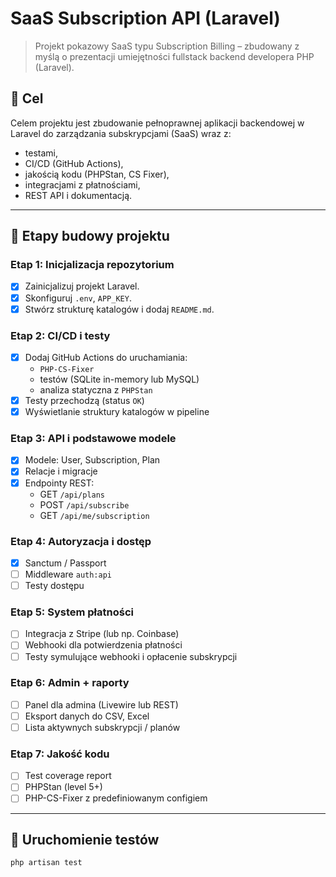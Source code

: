 # SaaS Subscription API (Laravel)

> Projekt pokazowy SaaS typu Subscription Billing – zbudowany z myślą o prezentacji umiejętności fullstack backend developera PHP (Laravel). 

## 🎯 Cel

Celem projektu jest zbudowanie pełnoprawnej aplikacji backendowej w Laravel do zarządzania subskrypcjami (SaaS) wraz z:
- testami,
- CI/CD (GitHub Actions),
- jakością kodu (PHPStan, CS Fixer),
- integracjami z płatnościami,
- REST API i dokumentacją.

---

## 🚧 Etapy budowy projektu

### Etap 1: Inicjalizacja repozytorium
- [x] Zainicjalizuj projekt Laravel.
- [x] Skonfiguruj `.env`, `APP_KEY`.
- [x] Stwórz strukturę katalogów i dodaj `README.md`.

### Etap 2: CI/CD i testy
- [x] Dodaj GitHub Actions do uruchamiania:
  - `PHP-CS-Fixer`
  - testów (SQLite in-memory lub MySQL)
  - analiza statyczna z `PHPStan`
- [x] Testy przechodzą (status `OK`)
- [x] Wyświetlanie struktury katalogów w pipeline

### Etap 3: API i podstawowe modele
- [x] Modele: User, Subscription, Plan
- [x] Relacje i migracje
- [x] Endpointy REST:
  - GET `/api/plans`
  - POST `/api/subscribe`
  - GET `/api/me/subscription`

### Etap 4: Autoryzacja i dostęp
- [x] Sanctum / Passport
- [ ] Middleware `auth:api`
- [ ] Testy dostępu

### Etap 5: System płatności
- [ ] Integracja z Stripe (lub np. Coinbase)
- [ ] Webhooki dla potwierdzenia płatności
- [ ] Testy symulujące webhooki i opłacenie subskrypcji

### Etap 6: Admin + raporty
- [ ] Panel dla admina (Livewire lub REST)
- [ ] Eksport danych do CSV, Excel
- [ ] Lista aktywnych subskrypcji / planów

### Etap 7: Jakość kodu
- [ ] Test coverage report
- [ ] PHPStan (level 5+)
- [ ] PHP-CS-Fixer z predefiniowanym configiem

---

## 🧪 Uruchomienie testów

```bash
php artisan test
